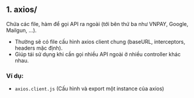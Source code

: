 ## 1. axios/
Chứa các file, hàm để gọi API ra ngoài (tới bên thứ ba như VNPAY, Google, Mailgun, ...).
- Thường sẽ có file cấu hình axios client chung (baseURL, interceptors, headers mặc định).
- Giúp tái sử dụng khi cần gọi nhiều API ngoài ở nhiều controller khác nhau.
### Ví dụ:
- `axios.client.js` (Cấu hình và export một instance của axios)